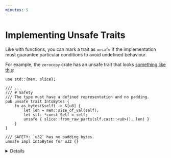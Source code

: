 ```yaml
---
minutes: 5
---
```


# Implementing Unsafe Traits

Like with functions, you can mark a trait as `unsafe` if the implementation must
guarantee particular conditions to avoid undefined behaviour.

For example, the `zerocopy` crate has an unsafe trait that looks
[something like this](https://docs.rs/zerocopy/latest/zerocopy/trait.IntoBytes.html):

```rust,editable
use std::{mem, slice};

/// ...
/// # Safety
/// The type must have a defined representation and no padding.
pub unsafe trait IntoBytes {
    fn as_bytes(&self) -> &[u8] {
        let len = mem::size_of_val(self);
        let slf: *const Self = self;
        unsafe { slice::from_raw_parts(slf.cast::<u8>(), len) }
    }
}

/// SAFETY: `u32` has no padding bytes.
unsafe impl IntoBytes for u32 {}
```

<details>

There should be a `# Safety` section on the Rustdoc for the trait explaining the
requirements for the trait to be safely implemented.

The actual safety section for `IntoBytes` is rather longer and more complicated.

The built-in `Send` and `Sync` traits are unsafe.

</details>

